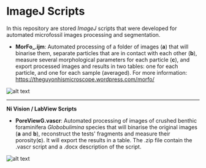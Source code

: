 # ImageJ Scripts
In this repository are stored *ImageJ* scripts that were developed for automated microfossil images processing and segmentation.

* **MorFo_.ijm**: Automated processing of a folder of images (**a**) that will binarise them, separate particles that are in contact with each other (**b**), measure several morphological parameters for each particle (**c**), and export processed images and results in two tables: one for each particle, and one for each sample (averaged). For more information: https://theguyonhismicroscope.wordpress.com/morfo/

![alt text](https://theguyonhismicroscope.files.wordpress.com/2019/12/fig02.jpg?w=2046 "MorFo steps")

***

**Ni Vision / LabView Scripts**

* **PoreViewG.vascr**: Automated processing of images of crushed benthic foraminifera *Globobulimina* species that will binarise the original images (**a** and **b**), reconstruct the tests' fragments and measure their porosity(**c**). It will export the results in a table. The .zip file contain the .vascr script and a .docx description of the script.

![alt text](https://theguyonhismicroscope.files.wordpress.com/2019/12/sans-titre.jpg?w=2046 "PoreViewG steps")
